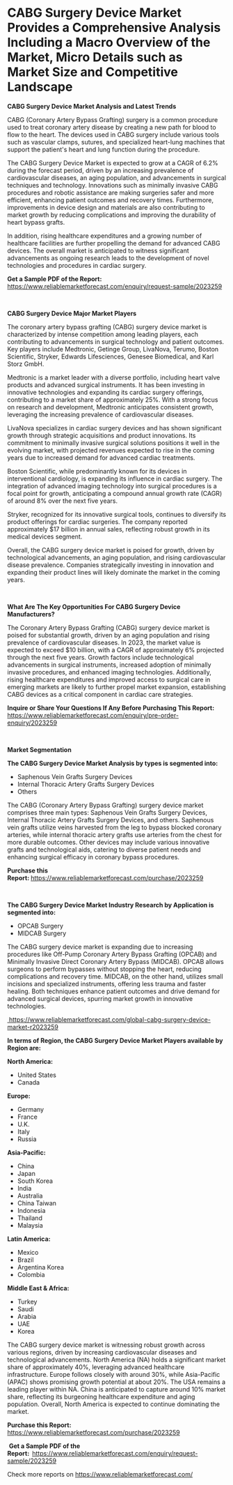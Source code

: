 <p><h1>CABG Surgery Device Market Provides a Comprehensive Analysis Including a Macro Overview of the Market, Micro Details such as Market Size and Competitive Landscape</h1></p><p><strong>CABG Surgery Device Market Analysis and Latest Trends</strong></p>
<p><p>CABG (Coronary Artery Bypass Grafting) surgery is a common procedure used to treat coronary artery disease by creating a new path for blood to flow to the heart. The devices used in CABG surgery include various tools such as vascular clamps, sutures, and specialized heart-lung machines that support the patient's heart and lung function during the procedure. </p><p>The CABG Surgery Device Market is expected to grow at a CAGR of 6.2% during the forecast period, driven by an increasing prevalence of cardiovascular diseases, an aging population, and advancements in surgical techniques and technology. Innovations such as minimally invasive CABG procedures and robotic assistance are making surgeries safer and more efficient, enhancing patient outcomes and recovery times. Furthermore, improvements in device design and materials are also contributing to market growth by reducing complications and improving the durability of heart bypass grafts. </p><p>In addition, rising healthcare expenditures and a growing number of healthcare facilities are further propelling the demand for advanced CABG devices. The overall market is anticipated to witness significant advancements as ongoing research leads to the development of novel technologies and procedures in cardiac surgery.</p></p>
<p><strong>Get a Sample PDF of the Report:&nbsp;</strong> <a href="https://www.reliablemarketforecast.com/enquiry/request-sample/2023259?utm_campaign=2478&utm_medium=2&utm_source=Github&utm_content=ia&utm_term=29032025&utm_id=cabg-surgery-device">https://www.reliablemarketforecast.com/enquiry/request-sample/2023259</a></p>
<p>&nbsp;</p>
<p><strong>CABG Surgery Device Major Market Players</strong></p>
<p><p>The coronary artery bypass grafting (CABG) surgery device market is characterized by intense competition among leading players, each contributing to advancements in surgical technology and patient outcomes. Key players include Medtronic, Getinge Group, LivaNova, Terumo, Boston Scientific, Stryker, Edwards Lifesciences, Genesee Biomedical, and Karl Storz GmbH.</p><p>Medtronic is a market leader with a diverse portfolio, including heart valve products and advanced surgical instruments. It has been investing in innovative technologies and expanding its cardiac surgery offerings, contributing to a market share of approximately 25%. With a strong focus on research and development, Medtronic anticipates consistent growth, leveraging the increasing prevalence of cardiovascular diseases.</p><p>LivaNova specializes in cardiac surgery devices and has shown significant growth through strategic acquisitions and product innovations. Its commitment to minimally invasive surgical solutions positions it well in the evolving market, with projected revenues expected to rise in the coming years due to increased demand for advanced cardiac treatments.</p><p>Boston Scientific, while predominantly known for its devices in interventional cardiology, is expanding its influence in cardiac surgery. The integration of advanced imaging technology into surgical procedures is a focal point for growth, anticipating a compound annual growth rate (CAGR) of around 8% over the next five years.</p><p>Stryker, recognized for its innovative surgical tools, continues to diversify its product offerings for cardiac surgeries. The company reported approximately $17 billion in annual sales, reflecting robust growth in its medical devices segment.</p><p>Overall, the CABG surgery device market is poised for growth, driven by technological advancements, an aging population, and rising cardiovascular disease prevalence. Companies strategically investing in innovation and expanding their product lines will likely dominate the market in the coming years.</p></p>
<p>&nbsp;</p>
<p><strong>What Are The Key Opportunities For CABG Surgery Device Manufacturers?</strong></p>
<p><p>The Coronary Artery Bypass Grafting (CABG) surgery device market is poised for substantial growth, driven by an aging population and rising prevalence of cardiovascular diseases. In 2023, the market value is expected to exceed $10 billion, with a CAGR of approximately 6% projected through the next five years. Growth factors include technological advancements in surgical instruments, increased adoption of minimally invasive procedures, and enhanced imaging technologies. Additionally, rising healthcare expenditures and improved access to surgical care in emerging markets are likely to further propel market expansion, establishing CABG devices as a critical component in cardiac care strategies.</p></p>
<p><strong>Inquire or Share Your Questions If Any Before Purchasing This Report:</strong> <a href="https://www.reliablemarketforecast.com/enquiry/pre-order-enquiry/2023259?utm_campaign=2478&utm_medium=2&utm_source=Github&utm_content=ia&utm_term=29032025&utm_id=cabg-surgery-device">https://www.reliablemarketforecast.com/enquiry/pre-order-enquiry/2023259</a></p>
<p>&nbsp;</p>
<p><strong>Market Segmentation</strong></p>
<p><strong>The CABG Surgery Device Market Analysis by types is segmented into:</strong></p>
<p><ul><li>Saphenous Vein Grafts Surgery Devices</li><li>Internal Thoracic Artery Grafts Surgery Devices</li><li>Others</li></ul></p>
<p><p>The CABG (Coronary Artery Bypass Grafting) surgery device market comprises three main types: Saphenous Vein Grafts Surgery Devices, Internal Thoracic Artery Grafts Surgery Devices, and others. Saphenous vein grafts utilize veins harvested from the leg to bypass blocked coronary arteries, while internal thoracic artery grafts use arteries from the chest for more durable outcomes. Other devices may include various innovative grafts and technological aids, catering to diverse patient needs and enhancing surgical efficacy in coronary bypass procedures.</p></p>
<p><strong>Purchase this Report:&nbsp;</strong><a href="https://www.reliablemarketforecast.com/purchase/2023259?utm_campaign=2478&utm_medium=2&utm_source=Github&utm_content=ia&utm_term=29032025&utm_id=cabg-surgery-device">https://www.reliablemarketforecast.com/purchase/2023259</a></p>
<p>&nbsp;</p>
<p><strong>The CABG Surgery Device Market Industry Research by Application is segmented into:</strong></p>
<p><ul><li>OPCAB Surgery</li><li>MIDCAB Surgery</li></ul></p>
<p><p>The CABG surgery device market is expanding due to increasing procedures like Off-Pump Coronary Artery Bypass Grafting (OPCAB) and Minimally Invasive Direct Coronary Artery Bypass (MIDCAB). OPCAB allows surgeons to perform bypasses without stopping the heart, reducing complications and recovery time. MIDCAB, on the other hand, utilizes small incisions and specialized instruments, offering less trauma and faster healing. Both techniques enhance patient outcomes and drive demand for advanced surgical devices, spurring market growth in innovative technologies.</p></p>
<p><a href="https://www.reliablemarketforecast.com/global-cabg-surgery-device-market-r2023259?utm_campaign=2478&utm_medium=2&utm_source=Github&utm_content=ia&utm_term=29032025&utm_id=cabg-surgery-device">&nbsp;https://www.reliablemarketforecast.com/global-cabg-surgery-device-market-r2023259</a></p>
<p><strong>In terms of Region, the CABG Surgery Device Market Players available by Region are:</strong></p>
<p>
    <p> <strong> North America: </strong>
        <ul>
            <li>United States</li>
            <li>Canada</li>
        </ul>
        </p> 
    <p> <strong> Europe: </strong>
        <ul>
            <li>Germany</li>
            <li>France</li>
            <li>U.K.</li>
            <li>Italy</li>
            <li>Russia</li>
        </ul>
        </p> 
    <p> <strong> Asia-Pacific: </strong>
        <ul>
            <li>China</li>
            <li>Japan</li>
            <li>South Korea</li>
            <li>India</li>
            <li>Australia</li>
            <li>China Taiwan</li>
            <li>Indonesia</li>
            <li>Thailand</li>
            <li>Malaysia</li>
        </ul>
        </p> 
    <p> <strong> Latin America: </strong>
        <ul>
            <li>Mexico</li>
            <li>Brazil</li>
            <li>Argentina Korea</li>
            <li>Colombia</li>
        </ul>
        </p> 
    <p> <strong> Middle East & Africa: </strong>
        <ul>
            <li>Turkey</li>
            <li>Saudi</li>
            <li>Arabia</li>
            <li>UAE</li>
            <li>Korea</li>
        </ul>
    </p>
    </p>
<p><p>The CABG surgery device market is witnessing robust growth across various regions, driven by increasing cardiovascular diseases and technological advancements. North America (NA) holds a significant market share of approximately 40%, leveraging advanced healthcare infrastructure. Europe follows closely with around 30%, while Asia-Pacific (APAC) shows promising growth potential at about 20%. The USA remains a leading player within NA. China is anticipated to capture around 10% market share, reflecting its burgeoning healthcare expenditure and aging population. Overall, North America is expected to continue dominating the market.</p></p>
<p><strong>Purchase this Report: </strong><a href="https://www.reliablemarketforecast.com/purchase/2023259?utm_campaign=2478&utm_medium=2&utm_source=Github&utm_content=ia&utm_term=29032025&utm_id=cabg-surgery-device">https://www.reliablemarketforecast.com/purchase/2023259</a></p>
<p>&nbsp;<strong>Get a Sample PDF of the Report:&nbsp;&nbsp;</strong><a href="https://www.reliablemarketforecast.com/enquiry/request-sample/2023259?utm_campaign=2478&utm_medium=2&utm_source=Github&utm_content=ia&utm_term=29032025&utm_id=cabg-surgery-device">https://www.reliablemarketforecast.com/enquiry/request-sample/2023259</a></p>
<p><strong></strong></p>
<p>Check more reports on <a href="https://www.reliablemarketforecast.com/?utm_campaign=2478&utm_medium=2&utm_source=Github&utm_content=ia&utm_term=29032025&utm_id=cabg-surgery-device">https://www.reliablemarketforecast.com/</a></p>